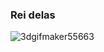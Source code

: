 ### Rei delas

![3dgifmaker55663](https://user-images.githubusercontent.com/99194148/186736202-2547cb8c-9459-419e-a6da-d5135dcd84e6.gif)


